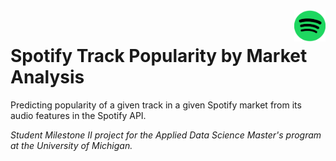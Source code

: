 
<img src="assets/spotify_icon.png" width="50" height="50" align="right">
<br>

# Spotify Track Popularity by Market Analysis


Predicting popularity of a given track in a given Spotify market from its audio features in the Spotify API.

*Student Milestone II project for the Applied Data Science Master's program at the University of Michigan.*
